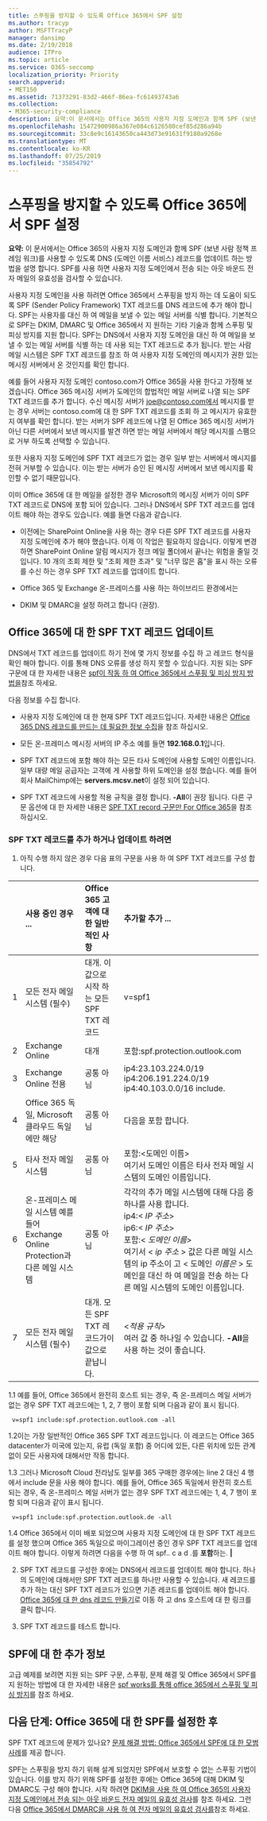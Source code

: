 ```yaml
---
title: 스푸핑을 방지할 수 있도록 Office 365에서 SPF 설정
ms.author: tracyp
author: MSFTTracyP
manager: dansimp
ms.date: 2/19/2018
audience: ITPro
ms.topic: article
ms.service: O365-seccomp
localization_priority: Priority
search.appverid:
- MET150
ms.assetid: 71373291-83d2-466f-86ea-fc61493743a6
ms.collection:
- M365-security-compliance
description: 요약:이 문서에서는 Office 365의 사용자 지정 도메인과 함께 SPF (보낸 사람 정책 프레임 워크)를 사용할 수 있도록 DNS (도메인 이름 서비스) 레코드를 업데이트 하는 방법을 설명 합니다. SPF를 사용 하면 사용자 지정 도메인에서 전송 되는 아웃 바운드 전자 메일의 유효성을 검사할 수 있습니다.
ms.openlocfilehash: 15472900986a367e084c6126580cef85d286a94b
ms.sourcegitcommit: 33c8e9c16143650ca443d73e91631f9180a9268e
ms.translationtype: MT
ms.contentlocale: ko-KR
ms.lasthandoff: 07/25/2019
ms.locfileid: "35854792"
---
```

# <a name="set-up-spf-in-office-365-to-help-prevent-spoofing"></a>스푸핑을 방지할 수 있도록 Office 365에서 SPF 설정

 **요약:** 이 문서에서는 Office 365의 사용자 지정 도메인과 함께 SPF (보낸 사람 정책 프레임 워크)를 사용할 수 있도록 DNS (도메인 이름 서비스) 레코드를 업데이트 하는 방법을 설명 합니다. SPF를 사용 하면 사용자 지정 도메인에서 전송 되는 아웃 바운드 전자 메일의 유효성을 검사할 수 있습니다. 
  
사용자 지정 도메인을 사용 하려면 Office 365에서 스푸핑을 방지 하는 데 도움이 되도록 SPF (Sender Policy Framework) TXT 레코드를 DNS 레코드에 추가 해야 합니다. SPF는 사용자를 대신 하 여 메일을 보낼 수 있는 메일 서버를 식별 합니다. 기본적으로 SPF는 DKIM, DMARC 및 Office 365에서 지 원하는 기타 기술과 함께 스푸핑 및 피싱 방지를 지원 합니다. SPF는 DNS에서 사용자 지정 도메인을 대신 하 여 메일을 보낼 수 있는 메일 서버를 식별 하는 데 사용 되는 TXT 레코드로 추가 됩니다. 받는 사람 메일 시스템은 SPF TXT 레코드를 참조 하 여 사용자 지정 도메인의 메시지가 권한 있는 메시징 서버에서 온 것인지를 확인 합니다.
  
예를 들어 사용자 지정 도메인 contoso.com가 Office 365을 사용 한다고 가정해 보겠습니다. Office 365 메시징 서버가 도메인의 합법적인 메일 서버로 나열 되는 SPF TXT 레코드를 추가 합니다. 수신 메시징 서버가 joe@contoso.com에서 메시지를 받는 경우 서버는 contoso.com에 대 한 SPF TXT 레코드를 조회 하 고 메시지가 유효한 지 여부를 확인 합니다. 받는 서버가 SPF 레코드에 나열 된 Office 365 메시징 서버가 아닌 다른 서버에서 보낸 메시지를 발견 하면 받는 메일 서버에서 해당 메시지를 스팸으로 거부 하도록 선택할 수 있습니다.
  
또한 사용자 지정 도메인에 SPF TXT 레코드가 없는 경우 일부 받는 서버에서 메시지를 전혀 거부할 수 있습니다. 이는 받는 서버가 승인 된 메시징 서버에서 보낸 메시지를 확인할 수 없기 때문입니다.
  
이미 Office 365에 대 한 메일을 설정한 경우 Microsoft의 메시징 서버가 이미 SPF TXT 레코드로 DNS에 포함 되어 있습니다. 그러나 DNS에서 SPF TXT 레코드를 업데이트 해야 하는 경우도 있습니다. 예를 들면 다음과 같습니다.
  
- 이전에는 SharePoint Online을 사용 하는 경우 다른 SPF TXT 레코드를 사용자 지정 도메인에 추가 해야 했습니다. 이제 이 작업은 필요하지 않습니다. 이렇게 변경 하면 SharePoint Online 알림 메시지가 정크 메일 폴더에서 끝나는 위험을 줄일 것입니다. 10 개의 조회 제한 및 "조회 제한 초과" 및 "너무 많은 홉"을 표시 하는 오류를 수신 하는 경우 SPF TXT 레코드를 업데이트 합니다.
    
- Office 365 및 Exchange 온-프레미스를 사용 하는 하이브리드 환경에서는
    
- DKIM 및 DMARC을 설정 하려고 합니다 (권장).
    
## <a name="updating-your-spf-txt-record-for-office-365"></a>Office 365에 대 한 SPF TXT 레코드 업데이트

DNS에서 TXT 레코드를 업데이트 하기 전에 몇 가지 정보를 수집 하 고 레코드 형식을 확인 해야 합니다. 이를 통해 DNS 오류를 생성 하지 못할 수 있습니다. 지원 되는 SPF 구문에 대 한 자세한 내용은 [spf이 작동 하 여 Office 365에서 스푸핑 및 피싱 방지 방법을](how-office-365-uses-spf-to-prevent-spoofing.md#HowSPFWorks)참조 하세요.
  
다음 정보를 수집 합니다.
  
- 사용자 지정 도메인에 대 한 현재 SPF TXT 레코드입니다. 자세한 내용은 [Office 365 DNS 레코드를 만드는 데 필요한 정보 수집](https://support.office.microsoft.com/en-us/article/Gather-the-information-you-need-to-create-Office-365-DNS-records-77f90d4a-dc7f-4f09-8972-c1b03ea85a67)을 참조 하십시오.
    
- 모든 온-프레미스 메시징 서버의 IP 주소 예를 들면 **192.168.0.1**입니다.
    
- SPF TXT 레코드에 포함 해야 하는 모든 타사 도메인에 사용할 도메인 이름입니다. 일부 대량 메일 공급자는 고객에 게 사용할 하위 도메인을 설정 했습니다. 예를 들어 회사 MailChimp에는 **servers.mcsv.net**이 설정 되어 있습니다.
    
- SPF TXT 레코드에 사용할 적용 규칙을 결정 합니다. **-All**이 권장 됩니다. 다른 구문 옵션에 대 한 자세한 내용은 [SPF TXT record 구문만 For Office 365](how-office-365-uses-spf-to-prevent-spoofing.md#SPFSyntaxO365)을 참조 하십시오.
    
### <a name="to-add-or-update-your-spf-txt-record"></a>SPF TXT 레코드를 추가 하거나 업데이트 하려면

1. 아직 수행 하지 않은 경우 다음 표의 구문을 사용 하 여 SPF TXT 레코드를 구성 합니다.
    
||**사용 중인 경우 ...**|**Office 365 고객에 대 한 일반적인 사항**|**추가할 추가 ...**|
|:-----|:-----|:-----|:-----|
|1   <br/> |모든 전자 메일 시스템 (필수)  <br/> |대개. 이 값으로 시작 하는 모든 SPF TXT 레코드  <br/> |v=spf1  <br/> |
|2   <br/> |Exchange Online  <br/> |대개  <br/> |포함:spf.protection.outlook.com  <br/> |
|3   <br/> |Exchange Online 전용  <br/> |공통 아님  <br/> |ip4:23.103.224.0/19 ip4:206.191.224.0/19 ip4:40.103.0.0/16 include.  <br/> |
|4   <br/> |Office 365 독일, Microsoft 클라우드 독일에만 해당  <br/> |공통 아님  <br/> |다음을 포함 합니다.  <br/> |
|5   <br/> |타사 전자 메일 시스템  <br/> |공통 아님  <br/> |포함:\<도메인 이름\>  <br/> 여기서 도메인 이름은 타사 전자 메일 시스템의 도메인 이름입니다.  <br/> |
|6   <br/> |온-프레미스 메일 시스템 예를 들어 Exchange Online Protection과 다른 메일 시스템  <br/> |공통 아님  <br/> | 각각의 추가 메일 시스템에 대해 다음 중 하나를 사용 합니다.  <br/>  ip4:\<  _IP 주소_\>  <br/>  ip6:\<  _IP 주소_\>  <br/>  포함:\<  _도메인 이름_\>  <br/>  여기서 \< _ip 주소_ \> 값은 다른 메일 시스템의 ip 주소이 고 \< 도메인 _이름은_ \> 도메인을 대신 하 여 메일을 전송 하는 다른 메일 시스템의 도메인 이름입니다.    <br/> |
|7   <br/> |모든 전자 메일 시스템 (필수)  <br/> |대개. 모든 SPF TXT 레코드가이 값으로 끝납니다.  <br/> |\<_적용 규칙_\>  <br/> 여러 값 중 하나일 수 있습니다. **-All**을 사용 하는 것이 좋습니다.  <br/> |
   
1.1 예를 들어, Office 365에서 완전히 호스트 되는 경우, 즉 온-프레미스 메일 서버가 없는 경우 SPF TXT 레코드에는 1, 2, 7 행이 포함 되며 다음과 같이 표시 됩니다.
    
  ```
   v=spf1 include:spf.protection.outlook.com -all
  ```

1.2이는 가장 일반적인 Office 365 SPF TXT 레코드입니다. 이 레코드는 Office 365 datacenter가 미국에 있는지, 유럽 (독일 포함) 중 어디에 있든, 다른 위치에 있든 관계 없이 모든 사용자에 대해서만 작동 합니다.
    
1.3 그러나 Microsoft Cloud 전라남도 일부를 365 구매한 경우에는 line 2 대신 4 행에서 include 문을 사용 해야 합니다. 예를 들어, Office 365 독일에서 완전히 호스트 되는 경우, 즉 온-프레미스 메일 서버가 없는 경우 SPF TXT 레코드에는 1, 4, 7 행이 포함 되며 다음과 같이 표시 됩니다.
    
  ```
   v=spf1 include:spf.protection.outlook.de -all
  ```

1.4 Office 365에서 이미 배포 되었으며 사용자 지정 도메인에 대 한 SPF TXT 레코드를 설정 했으며 Office 365 독일으로 마이그레이션 중인 경우 SPF TXT 레코드를 업데이트 해야 합니다. 이렇게 하려면 다음을 수행 하 여 spf.. c a d .를 **포함**하는. **|**
    
2. SPF TXT 레코드를 구성한 후에는 DNS에서 레코드를 업데이트 해야 합니다. 하나의 도메인에 대해서만 SPF TXT 레코드를 하나만 사용할 수 있습니다. 새 레코드를 추가 하는 대신 SPF TXT 레코드가 있으면 기존 레코드를 업데이트 해야 합니다. [Office 365에 대 한 dns 레코드 만들기](https://docs.microsoft.com/office365/admin/get-help-with-domains/create-dns-records-at-any-dns-hosting-provider?view=o365-worldwide)로 이동 하 고 dns 호스트에 대 한 링크를 클릭 합니다. 
    
3. SPF TXT 레코드를 테스트 합니다.
    
## <a name="more-information-about-spf"></a>SPF에 대 한 추가 정보

고급 예제를 보려면 지원 되는 SPF 구문, 스푸핑, 문제 해결 및 Office 365에서 SPF를 지 원하는 방법에 대 한 자세한 내용은 [spf works를 통해 office 365에서 스푸핑 및 피싱 방지](how-office-365-uses-spf-to-prevent-spoofing.md#HowSPFWorks)를 참조 하세요.
  
## <a name="next-steps-after-you-set-up-spf-for-office-365"></a>다음 단계: Office 365에 대 한 SPF를 설정한 후

SPF TXT 레코드에 문제가 있나요? [문제 해결 방법: Office 365에서 SPF에 대 한 모범 사례](how-office-365-uses-spf-to-prevent-spoofing.md#SPFTroubleshoot)를 제공 합니다.
  
 SPF는 스푸핑을 방지 하기 위해 설계 되었지만 SPF에서 보호할 수 없는 스푸핑 기법이 있습니다. 이를 방지 하기 위해 SPF를 설정한 후에는 Office 365에 대해 DKIM 및 DMARC도 구성 해야 합니다. 시작 하려면 [DKIM을 사용 하 여 Office 365의 사용자 지정 도메인에서 전송 되는 아웃 바운드 전자 메일의 유효성 검사](use-dkim-to-validate-outbound-email.md)를 참조 하세요. 그런 다음 [Office 365에서 DMARC을 사용 하 여 전자 메일의 유효성 검사를](use-dmarc-to-validate-email.md)참조 하세요.
  

